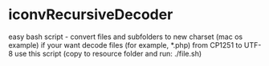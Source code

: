 # iconvRecursiveDecoder
easy bash script - convert files and subfolders to new charset (mac os example)
if your want decode files (for example, *.php) from CP1251 to UTF-8 use this script (copy to resource folder and run: ./file.sh)